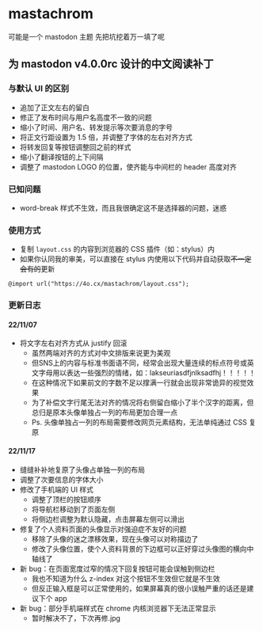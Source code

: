 # mastachrom

可能是一个 mastodon 主题
先把坑挖着万一填了呢

## 为 mastodon v4.0.0rc 设计的中文阅读补丁

### 与默认 UI 的区别

- 追加了正文左右的留白
- 修正了发布时间与用户名高度不一致的问题
- 缩小了时间、用户名、转发提示等次要消息的字号
- 将正文行距设置为 1.5 倍，并调整了字体的左右对齐方式
- 将转发回复等按钮调整回之前的样式
- 缩小了翻译按钮的上下间隔
- 调整了 mastodon LOGO 的位置，使齐能与中间栏的 header 高度对齐

### 已知问题

- word-break 样式不生效，而且我很确定这不是选择器的问题，迷惑

### 使用方式

- 复制 `layout.css` 的内容到浏览器的 CSS 插件（如：stylus）内
- 如果你认同我的审美，可以直接在 stylus 内使用以下代码并自动获取~~不一定会有的~~更新

```
@import url("https://4o.cx/mastachrom/layout.css");
```

### 更新日志

#### 22/11/07

- 将文字左右对齐方式从 justify 回滚
	- 虽然两端对齐的方式对中文排版来说更为美观
	- 但SNS上的内容与标准书面语不同，经常会出现大量连续的标点符号或英文字母用以表达一些强烈的情绪，如：lakseuriasdfjnlksadfhj！！！！！
	- 在这种情况下如果前文的字数不足以撑满一行就会出现非常诡异的视觉效果
	- 为了补偿文字行尾无法对齐的情况将右侧留白缩小了半个汉字的距离，但总归是原本头像单独占一列的布局更加合理一点
	- Ps. 头像单独占一列的布局需要修改网页元素结构，无法单纯通过 CSS 复原

#### 22/11/17 

- 缝缝补补地复原了头像占单独一列的布局
- 调整了次要信息的字体大小
- 修改了手机端的 UI 样式
	- 调整了顶栏的按钮顺序
	- 将导航栏移动到了页面左侧
	- 将侧边栏调整为默认隐藏，点击屏幕左侧可以滑出
- 修复了个人资料页面的头像显示对强迫症不友好的问题
	- 移除了头像的迷之漂移效果，现在头像可以对称描边了
	- 修改了头像位置，使个人资料背景的下边框可以正好穿过头像图的横向中轴线了
- 新 bug：在页面宽度过窄的情况下回复按钮可能会误触到侧边栏
	- 我也不知道为什么 z-index 对这个按钮不生效但它就是不生效
	- 但反正输入框是可以正常使用的，如果屏幕真的很小误触严重的话还是建议下个 app
- 新 bug：部分手机端样式在 chrome 内核浏览器下无法正常显示
	- 暂时解决不了，下次再修.jpg
